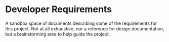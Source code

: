 # Developer Requirements

A sandbox space of documents describing some of the requirements for this project.
Not at all exhaustive, nor a reference for design documentation, but a brainstorming area to help guide the project.

